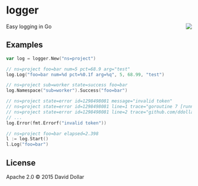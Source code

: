 # logger

<a href="https://travis-ci.org/ddollar/logger">
  <img align="right" src="https://travis-ci.org/ddollar/logger.svg?branch=master">
</a>

Easy logging in Go

## Examples

```go
var log = logger.New("ns=project")

// ns=project foo=bar num=5 pct=68.9 arg="test"
log.Log("foo=bar num=%d pct=%0.1f arg=%q", 5, 68.99, "test")

// ns=project sub=worker state=success foo=bar
log.Namespace("sub=worker").Success("foo=bar")

// ns=project state=error id=1298498081 message="invalid token"
// ns=project state=error id=1298498081 line=1 trace="goroutine 7 [running:"
// ns=project state=error id=1298498081 line=2 trace="github.com/ddollar/logger.(*Logger).Error(0x208290500, 0x220826d780, 0x208268810)\"
// ...
log.Error(fmt.Errorf("invalid token"))

// ns=project foo=bar elapsed=2.398
l := log.Start()
l.Log("foo=bar")
```

## License

Apache 2.0 &copy; 2015 David Dollar
